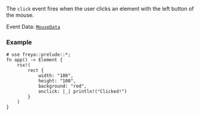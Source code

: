 The `click` event fires when the user clicks an element with the left button of
the mouse.

Event Data: [`MouseData`](crate::events::MouseData)

### Example

```rust, no_run
# use freya::prelude::*;
fn app() -> Element {
    rsx!(
        rect {
            width: "100",
            height: "100",
            background: "red",
            onclick: |_| println!("Clicked!")
        }
    )
}
```
